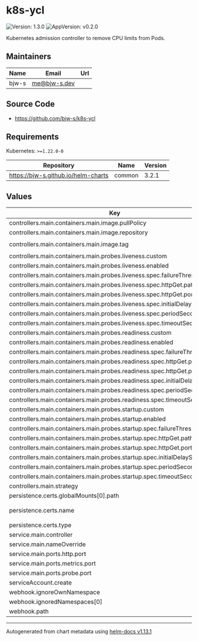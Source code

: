 # k8s-ycl

![Version: 1.3.0](https://img.shields.io/badge/Version-1.3.0-informational?style=flat-square) ![AppVersion: v0.2.0](https://img.shields.io/badge/AppVersion-v0.2.0-informational?style=flat-square)

Kubernetes admission controller to remove CPU limits from Pods.

## Maintainers

| Name | Email | Url |
| ---- | ------ | --- |
| bjw-s | <me@bjw-s.dev> |  |

## Source Code

* <https://github.com/bjw-s/k8s-ycl>

## Requirements

Kubernetes: `>=1.22.0-0`

| Repository | Name | Version |
|------------|------|---------|
| https://bjw-s.github.io/helm-charts | common | 3.2.1 |

## Values

| Key | Type | Default | Description |
|-----|------|---------|-------------|
| controllers.main.containers.main.image.pullPolicy | string | `"Always"` |  |
| controllers.main.containers.main.image.repository | string | `"ghcr.io/bjw-s/k8s-ycl"` |  |
| controllers.main.containers.main.image.tag | string | `"{{ .Chart.AppVersion }}"` |  |
| controllers.main.containers.main.probes.liveness.custom | bool | `true` |  |
| controllers.main.containers.main.probes.liveness.enabled | bool | `true` |  |
| controllers.main.containers.main.probes.liveness.spec.failureThreshold | int | `3` |  |
| controllers.main.containers.main.probes.liveness.spec.httpGet.path | string | `"/healthz"` |  |
| controllers.main.containers.main.probes.liveness.spec.httpGet.port | int | `8081` |  |
| controllers.main.containers.main.probes.liveness.spec.initialDelaySeconds | int | `0` |  |
| controllers.main.containers.main.probes.liveness.spec.periodSeconds | int | `10` |  |
| controllers.main.containers.main.probes.liveness.spec.timeoutSeconds | int | `1` |  |
| controllers.main.containers.main.probes.readiness.custom | bool | `true` |  |
| controllers.main.containers.main.probes.readiness.enabled | bool | `true` |  |
| controllers.main.containers.main.probes.readiness.spec.failureThreshold | int | `3` |  |
| controllers.main.containers.main.probes.readiness.spec.httpGet.path | string | `"/readyz"` |  |
| controllers.main.containers.main.probes.readiness.spec.httpGet.port | int | `8081` |  |
| controllers.main.containers.main.probes.readiness.spec.initialDelaySeconds | int | `0` |  |
| controllers.main.containers.main.probes.readiness.spec.periodSeconds | int | `10` |  |
| controllers.main.containers.main.probes.readiness.spec.timeoutSeconds | int | `1` |  |
| controllers.main.containers.main.probes.startup.custom | bool | `true` |  |
| controllers.main.containers.main.probes.startup.enabled | bool | `true` |  |
| controllers.main.containers.main.probes.startup.spec.failureThreshold | int | `30` |  |
| controllers.main.containers.main.probes.startup.spec.httpGet.path | string | `"/healthz"` |  |
| controllers.main.containers.main.probes.startup.spec.httpGet.port | int | `8081` |  |
| controllers.main.containers.main.probes.startup.spec.initialDelaySeconds | int | `0` |  |
| controllers.main.containers.main.probes.startup.spec.periodSeconds | int | `5` |  |
| controllers.main.containers.main.probes.startup.spec.timeoutSeconds | int | `1` |  |
| controllers.main.strategy | string | `"RollingUpdate"` |  |
| persistence.certs.globalMounts[0].path | string | `"/tls"` |  |
| persistence.certs.name | string | `"{{ include \"k8s-ycl.servingCertificate\" . }}"` |  |
| persistence.certs.type | string | `"secret"` |  |
| service.main.controller | string | `"main"` |  |
| service.main.nameOverride | string | `"webhook"` |  |
| service.main.ports.http.port | int | `9443` |  |
| service.main.ports.metrics.port | int | `8080` |  |
| service.main.ports.probe.port | int | `8081` |  |
| serviceAccount.create | bool | `true` |  |
| webhook.ignoreOwnNamespace | bool | `true` |  |
| webhook.ignoredNamespaces[0] | string | `"kube-system"` |  |
| webhook.path | string | `"/mutate--v1-pod"` |  |

----------------------------------------------
Autogenerated from chart metadata using [helm-docs v1.13.1](https://github.com/norwoodj/helm-docs/releases/v1.13.1)
